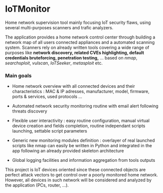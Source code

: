 # IoTMonitor
Home network supervision tool mainly focusing IoT security flaws, using several multi-purposes scanners and trafic analyzers.

The application provides a home network control center through building a network map of all users connected appliances and a automated scanning system. Scanners rely on already written tools covering a wide range of purposes like **network discovery, related CVEs highlighting, default credentials bruteforcing, penetration testing,** ... based on *nmap*, *searchsploit*, *vulscan*, *IoTSeeker*, *metasploit* etc. 

### Main goals
* Home network overview with all connected devices and their characteristics : MAC & IP adresses, manufacturer, model, firmware, ports & services, used protocols ...

* Automated network security monitoring routine with email alert following threats discovery

* Flexible user interactivity : easy routine configuration, manual virtual device creation and fields completion, routine independant scripts launching, settable script parameters 

* Generic new monitoring modules definition : overlayer of real launched scripts like nmap can easily be written in Python and integrated in the app following an already provided skeleton architecture   

* Global logging facilities and information aggregation from tools outputs

This project is IoT devices oriented since these connected objects are perfect attack vectors to get control over a poorly monitored home network. However, all devices in such network will be considered and analyzed by the application (PCs, router, ...). 
